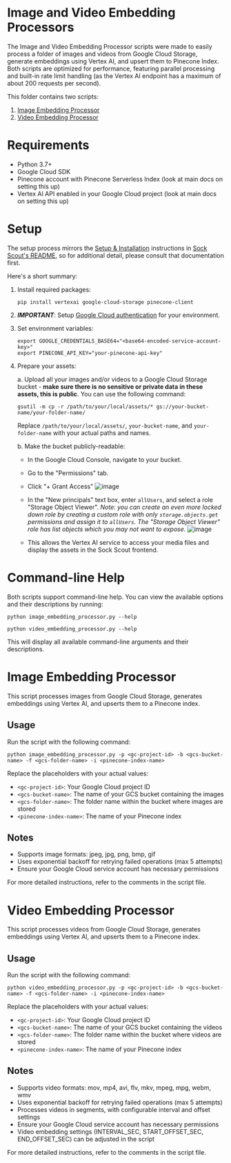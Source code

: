 # Image and Video Embedding Processors

The Image and Video Embedding Processor scripts were made to easily process a folder of images and videos from Google Cloud Storage, generate embeddings using Vertex AI, and upsert them to Pinecone Index. Both scripts are optimized for performance, featuring parallel processing and built-in rate limit handling (as the Vertex AI endpoint has a maximum of about 200 requests per second). 

This folder contains two scripts:

1. [Image Embedding Processor](#image-embedding-processor)
2. [Video Embedding Processor](#video-embedding-processor)

# Requirements

- Python 3.7+
- Google Cloud SDK
- Pinecone account with Pinecone Serverless Index (look at main docs on setting this up)
- Vertex AI API enabled in your Google Cloud project (look at main docs on setting this up)

# Setup

The setup process mirrors the [Setup & Installation](https://github.com/pinecone-io/sample-apps/blob/main/shop-the-look/README.md) instructions in [Sock Scout's README](https://github.com/pinecone-io/sample-apps/blob/main/shop-the-look/README.md), so for additional detail, please consult that documentation first.

Here's a short summary:

1. Install required packages:
   
   ```
   pip install vertexai google-cloud-storage pinecone-client
   ```

2. ***IMPORTANT***: Setup [Google Cloud authentication](https://cloud.google.com/vertex-ai/generative-ai/docs/embeddings/get-multimodal-embeddings#prereqs) for your environment. 

3. Set environment variables:
   
   ```
   export GOOGLE_CREDENTIALS_BASE64="<base64-encoded-service-account-key>"
   export PINECONE_API_KEY="your-pinecone-api-key"
   ```

4. Prepare your assets:
   
   a. Upload all your images and/or videos to a Google Cloud Storage bucket - **make sure there is no sensitive or private data in these assets, this is public**. You can use the following command:
      
      ```
      gsutil -m cp -r /path/to/your/local/assets/* gs://your-bucket-name/your-folder-name/
      ```

      Replace `/path/to/your/local/assets/`, `your-bucket-name`, and `your-folder-name` with your actual paths and names.

   b. Make the bucket publicly-readable:
      - In the Google Cloud Console, navigate to your bucket.
      - Go to the "Permissions" tab.
      - Click "+ Grant Access"
      ![image](https://github.com/user-attachments/assets/3ae9cd25-b548-44f5-87df-88203d4bb481)
      - In the "New principals" text box, enter `allUsers`, and select a role "Storage Object Viewer". *Note: you can create an even more locked down role by creating a custom role with only `storage.objects.get` permissions and assign it to `allUsers`. The "Storage Object Viewer" role has list objects which you may not want to expose.*
      ![image](https://github.com/user-attachments/assets/0bfa1981-ef7a-4a1f-93e7-d9edb37c9afa)

      - This allows the Vertex AI service to access your media files and display the assets in the Sock Scout frontend.

# Command-line Help

Both scripts support command-line help. You can view the available options and their descriptions by running:

```
python image_embedding_processor.py --help

python video_embedding_processor.py --help
```

This will display all available command-line arguments and their descriptions.

# Image Embedding Processor

This script processes images from Google Cloud Storage, generates embeddings using Vertex AI, and upserts them to a Pinecone index.

## Usage

Run the script with the following command:

```
python image_embedding_processor.py -p <gc-project-id> -b <gcs-bucket-name> -f <gcs-folder-name> -i <pinecone-index-name>
```

Replace the placeholders with your actual values:
- `<gc-project-id>`: Your Google Cloud project ID
- `<gcs-bucket-name>`: The name of your GCS bucket containing the images
- `<gcs-folder-name>`: The folder name within the bucket where images are stored
- `<pinecone-index-name>`: The name of your Pinecone index

## Notes

- Supports image formats: jpeg, jpg, png, bmp, gif
- Uses exponential backoff for retrying failed operations (max 5 attempts)
- Ensure your Google Cloud service account has necessary permissions

For more detailed instructions, refer to the comments in the script file.

# Video Embedding Processor

This script processes videos from Google Cloud Storage, generates embeddings using Vertex AI, and upserts them to a Pinecone index.

## Usage

Run the script with the following command:

```
python video_embedding_processor.py -p <gc-project-id> -b <gcs-bucket-name> -f <gcs-folder-name> -i <pinecone-index-name>
```

Replace the placeholders with your actual values:
- `<gc-project-id>`: Your Google Cloud project ID
- `<gcs-bucket-name>`: The name of your GCS bucket containing the videos
- `<gcs-folder-name>`: The folder name within the bucket where videos are stored
- `<pinecone-index-name>`: The name of your Pinecone index

## Notes

- Supports video formats: mov, mp4, avi, flv, mkv, mpeg, mpg, webm, wmv
- Uses exponential backoff for retrying failed operations (max 5 attempts)
- Processes videos in segments, with configurable interval and offset settings
- Ensure your Google Cloud service account has necessary permissions
- Video embedding settings (INTERVAL_SEC, START_OFFSET_SEC, END_OFFSET_SEC) can be adjusted in the script

For more detailed instructions, refer to the comments in the script file. 

